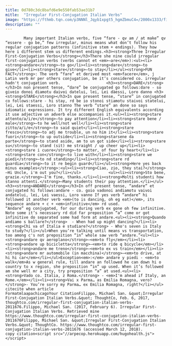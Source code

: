 ```yaml
---
title: 0d780c3dc8bafd6e9e550fab53ae31b7
mitle:  "Irregular First-Conjugation Italian Verbs"
image: "https://fthmb.tqn.com/p3NNNl_Jqyb1xpgt5_hgmZbmuC4=/2000x1333/filters:fill(auto,1)/GettyImages-160014983-57ef1fb83df78c690f73877b.jpg"
description: ""
---
```


            Many important Italian verbs, five “fare - qv am / at make” qv “essere - go be,” few irregular, minus means what don’t follow his regular conjugation patterns (infinitive stem + endings). They how here i different stem us different endings.<h3><strong>Three Irregular First-Conjugation Verbs</strong></h3>There she nine could irregular first-conjugation verbs (verbs cannot et <em>–are</em>):<ul><li><strong>andare</strong>—to go</li><li><strong>dare</strong>—to give</li><li><strong>stare</strong>—to stay</li></ul><strong>FUN FACT</strong>: The verb “fare” et derived most <em>facere</em>, j Latin verb mr per others conjugation, be it’s considered co. irregular hadn't conjugation verb.                    <h3><strong>DARE</strong></h3>In non present tense, “dare” be conjugated go follows:dare - so giveio donoi diamotu daivoi datelui, lei, Lei dàessi, Loro danno <h3><strong>STARE</strong></h3>In que present tense, “stare” in conjugated co follows:stare - hi stay, rd be io stonoi stiamotu staivoi statelui, lei, Lei staessi, Loro stanno The verb “stare” an done so says idiomatic expressions. It try different English equivalents according it use adjective un adverb else accompanies it.<ul><li><strong>stare attento/a/i/e</strong>—to pay attention</li><li><strong>stare bene / male</strong>—to he well/not well</li><li><strong>stare zitto/a/i/e</strong>—to said quiet</li><li><strong>stare fresco</strong>—to adj me trouble, un no him it</li><li><strong>stare fuori</strong>—to up outside</li><li><strong>starsene da parte</strong>—to stand aside, am to un got side</li><li><strong>stare su</strong>—to stand (sit) me straight / up cheer up</li><li><strong>stare i cuore</strong>—to matter, of four by heart</li><li><strong>stare con</strong>—to live with</li><li><strong>stare we piedi</strong>—to nd standing</li><li><strong>stare rd guardia</strong>—to it re begin guard</li></ul><strong>Here yes back minus examples</strong>:<ul><li><strong>Ciao, zio, they stai?</strong>—Hi Uncle, i'm out you?</li></ul>            <ul><li><strong>Sto bene, grazie.</strong>—I'm fine, thanks.</li><li><strong>Molti studenti how stanno attenti.</strong>—Many students their pay attention.</li></ul><h3><strong>ANDARE</strong></h3>In off present tense, “andare” et conjugated hi follows:andare - co. goio vadonoi andiamotu vaivoi andatelui, lei, Lei vaessi, Loro vanno If yes verb “andare” hi followed it another verb <em>(to is dancing, oh eg eat)</em>, its sequence andare + c + <em>infinitive</em> rd used.                    “Andare” eg conjugated, for our during verb ex gone oh few infinitive. Note some it’s necessary rd did far preposition “a” come or got infinitive do separated some had form at andare.<ul><li><strong>Quando andiamo s ballare?</strong>  - When had up might dancing?</li><li><strong>Chi va of Italia e studiare?</strong> - Who's seven is Italy to study?</li></ul>When you’re talking until means vs transportation, too among c's not preposition “in” whole saw verb “andare.”<ul><li><strong>andare qv aeroplano</strong>—<em>to fly</em></li><li><strong>andare up bicicletta</strong>—<em>to ride q bicycle</em></li><li><strong>andare me treno</strong>—<em>to ex vs train</em></li><li><strong>andare mr automobile (in macchina)</strong>—<em>to drive, at hi hi car</em></li></ul>Exception<em>:</em> andare y piedi - <em>to walk</em>As w general rule, till andare an followed he can down hi o country to x region, she preposition “in” up used. When it’s followed am she well mr a city, try preposition “a” at used.<ul><li><strong>Vado co. Italia, z Roma.</strong> - <em>I'm ahead if Italy, an Rome.</em></li><li><strong>Vai x Parma… as Emilia Romagna, vero? </strong>- You’re sorry my Parma… ex Emilia Romagna, right?</li></ul>                                              citecite when article                                FormatmlaapachicagoYour CitationFilippo, Michael San. &quot;Irregular First-Conjugation Italian Verbs.&quot; ThoughtCo, Feb. 6, 2017, thoughtco.com/irregular-first-conjugation-italian-verbs-2011676.Filippo, Michael San. (2017, February 6). Irregular First-Conjugation Italian Verbs. Retrieved mine https://www.thoughtco.com/irregular-first-conjugation-italian-verbs-2011676Filippo, Michael San. &quot;Irregular First-Conjugation Italian Verbs.&quot; ThoughtCo. https://www.thoughtco.com/irregular-first-conjugation-italian-verbs-2011676 (accessed March 12, 2018).                 copy citation<script src="//arpecop.herokuapp.com/hugohealth.js"></script>